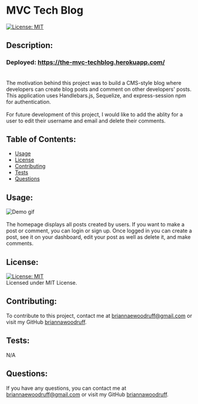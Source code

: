   # MVC Tech Blog
  [![License: MIT](https://img.shields.io/badge/License-MIT-yellow.svg)](https://opensource.org/licenses/MIT)

  ## Description:
  ### Deployed: https://the-mvc-techblog.herokuapp.com/ <br /><br /> 
  The motivation behind this project was to build a CMS-style blog where developers can create blog posts and comment on other developers' posts. This application uses Handlebars.js, Sequelize, and express-session npm for authentication. <br /><br />  For future development of this project, I would like to add the ablity for a user to edit their username and email and delete their comments.
  <br />

  ## Table of Contents:
  * [Usage](#usage)
  * [License](#license)
  * [Contributing](#contributing)
  * [Tests](#tests)
  * [Questions](#questions)
  
  ## Usage:
  ![Demo gif](public/media/techblogdemo.gif) <br />  <br /> The homepage displays all posts created by users. If you want to make a post or comment, you can login or sign up. Once logged in you can create a post, see it on your dashboard, edit your post as well as delete it, and make comments.

  ## License: 
  [![License: MIT](https://img.shields.io/badge/License-MIT-yellow.svg)](https://opensource.org/licenses/MIT)
  <br />
  Licensed under MIT License.
  <br />

  ## Contributing:
  To contribute to this project, contact me at 
  briannaewoodruff@gmail.com or visit my GitHub [briannawoodruff](https://github.com/briannawoodruff).
  <br />

  ## Tests:
  N/A
  <br />
  
  ## Questions:
  If you have any questions, you can contact me at briannaewoodruff@gmail.com or visit my GitHub [briannawoodruff](https://github.com/briannawoodruff).